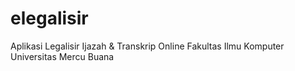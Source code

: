 # elegalisir
 Aplikasi Legalisir Ijazah & Transkrip Online Fakultas Ilmu Komputer Universitas Mercu Buana

